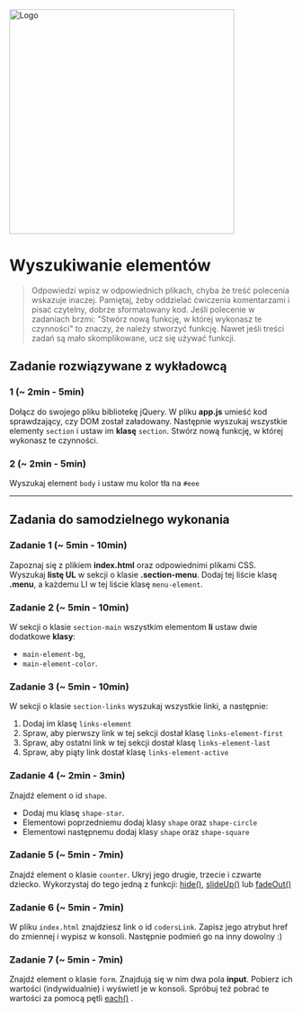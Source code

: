 <img alt="Logo" src="http://coderslab.pl/svg/logo-coderslab.svg" width="400">

# Wyszukiwanie elementów

> Odpowiedzi wpisz w odpowiednich plikach, chyba że treść polecenia wskazuje inaczej.
Pamiętaj, żeby oddzielać ćwiczenia komentarzami i pisać czytelny, dobrze sformatowany kod.
Jeśli  polecenie w zadaniach brzmi: "Stwórz nową funkcję, w której wykonasz te czynności" to znaczy, że
należy stworzyć funkcję. Nawet jeśli treści zadań są mało skomplikowane,
ucz się używać funkcji.


## Zadanie rozwiązywane z wykładowcą

### 1  (~ 2min - 5min)
Dołącz do swojego pliku bibliotekę jQuery. W pliku **app.js** umieść kod sprawdzający, czy DOM został załadowany.
Następnie wyszukaj wszystkie elementy ```section``` i ustaw im **klasę** ```section```. Stwórz nową funkcję, w której wykonasz te czynności.

### 2 (~ 2min - 5min)
Wyszukaj element ```body``` i ustaw mu kolor tła na ```#eee```

-------------------------------------------------------------------------------

## Zadania do samodzielnego wykonania

### Zadanie 1 (~ 5min - 10min)

Zapoznaj się z plikiem **index.html** oraz odpowiednimi plikami CSS.
Wyszukaj **listę UL** w sekcji o klasie **.section-menu**. Dodaj tej liście klasę **.menu**, a każdemu LI w tej liście klasę  ```menu-element```.

### Zadanie 2 (~ 5min - 10min)

W sekcji o klasie ```section-main``` wszystkim elementom **li** ustaw dwie dodatkowe **klasy**:
* ```main-element-bg```,
* ```main-element-color```.

### Zadanie 3 (~ 5min - 10min)

W sekcji o klasie ```section-links``` wyszukaj wszystkie linki, a następnie:

1. Dodaj im klasę ```links-element```
2. Spraw, aby pierwszy link w tej sekcji dostał klasę ```links-element-first```
3. Spraw, aby ostatni link w tej sekcji dostał klasę ```links-element-last```
4. Spraw, aby piąty link dostał klasę ```links-element-active```


### Zadanie 4  (~ 2min - 3min)

Znajdź element o id ```shape```.
- Dodaj mu klasę ```shape-star```.
- Elementowi poprzedniemu dodaj klasy ```shape``` oraz ```shape-circle```
- Elementowi następnemu dodaj klasy ```shape``` oraz ```shape-square```


### Zadanie 5  (~ 5min - 7min)

Znajdź element o klasie ```counter```. Ukryj jego drugie, trzecie i czwarte dziecko. Wykorzystaj do tego jedną z funkcji:
[hide()](http://jqapi.com/#p=hide), [slideUp()](http://jqapi.com/#p=slideUp) lub [fadeOut()](http://jqapi.com/#p=fadeOut)


### Zadanie 6  (~ 5min - 7min)

W pliku ```index.html``` znajdziesz link o id ```codersLink```. Zapisz jego atrybut href do zmiennej i wypisz w konsoli. Następnie podmień go na inny dowolny :)


### Zadanie 7  (~ 5min - 7min)

Znajdź element o klasie ```form```.
Znajdują się w nim dwa pola **input**.
Pobierz ich wartości (indywidualnie) i wyświetl je w konsoli.
Spróbuj też pobrać te wartości za pomocą pętli [each()](http://jqapi.com/#p=each) .



